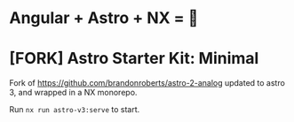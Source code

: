 # Angular + Astro + NX = 💞 
# [FORK] Astro Starter Kit: Minimal
Fork of https://github.com/brandonroberts/astro-2-analog updated to astro 3, and wrapped in a NX monorepo.

Run `nx run astro-v3:serve` to start.
